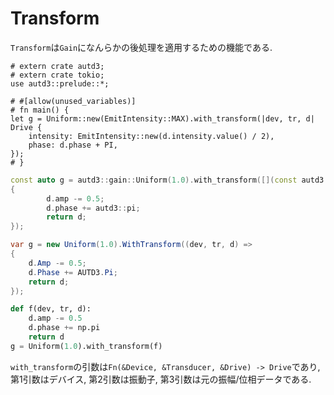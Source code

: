 # Transform

`Transform`は`Gain`になんらかの後処理を適用するための機能である.

```rust,edition2021
# extern crate autd3;
# extern crate tokio;
use autd3::prelude::*;

# #[allow(unused_variables)]
# fn main() {
let g = Uniform::new(EmitIntensity::MAX).with_transform(|dev, tr, d| Drive {
    intensity: EmitIntensity::new(d.intensity.value() / 2),
    phase: d.phase + PI,
});
# }
```

```cpp
const auto g = autd3::gain::Uniform(1.0).with_transform([](const autd3::Device& dev, const autd3::Transducer& tr,  autd3::Drive d) -> autd3::Drive
{
        d.amp -= 0.5;
        d.phase += autd3::pi;
        return d;
});
```

```cs
var g = new Uniform(1.0).WithTransform((dev, tr, d) =>
{
    d.Amp -= 0.5;
    d.Phase += AUTD3.Pi;
    return d;
});
```

```python
def f(dev, tr, d):
    d.amp -= 0.5
    d.phase += np.pi
    return d
g = Uniform(1.0).with_transform(f)
```

`with_transform`の引数は`Fn(&Device, &Transducer, &Drive) -> Drive`であり, 第1引数はデバイス, 第2引数は振動子, 第3引数は元の振幅/位相データである.
